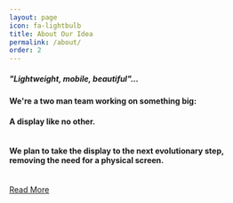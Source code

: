 ```yaml
---
layout: page
icon: fa-lightbulb
title: About Our Idea
permalink: /about/
order: 2
---
```


##### _"Lightweight, mobile, beautiful"_...
#### We're a two man team working on something big:
#### A display like no other. <br/> <br/>
#### We plan to take the display to the next evolutionary step,<br/>removing the need for a physical screen.

<br/>
<a href="/more-info/" class="button scrolly">Read More</a>
